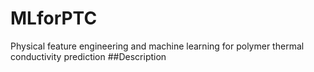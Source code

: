 # MLforPTC
Physical feature engineering and machine learning for polymer thermal conductivity prediction
##Description

